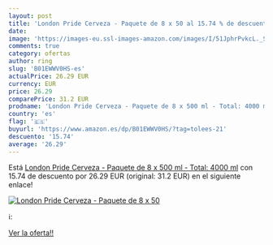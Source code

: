 ```yaml
---
layout: post
title: 'London Pride Cerveza - Paquete de 8 x 50 al 15.74 % de descuento'
date: 
image: 'https://images-eu.ssl-images-amazon.com/images/I/51JphrPvkcL._SL200_.jpg'
comments: true
category: ofertas
author: ring
slug: 'B01EWWV0HS-es'
actualPrice: 26.29 EUR
currency: EUR
price: 26.29
comparePrice: 31.2 EUR
prodname: 'London Pride Cerveza - Paquete de 8 x 500 ml - Total: 4000 ml'
country: 'es'
flag: '🇪🇸'
buyurl: 'https://www.amazon.es/dp/B01EWWV0HS/?tag=tolees-21'
descuento: '15.74'
average: '26.29'
---
```


Está [London Pride Cerveza - Paquete de 8 x 500 ml - Total: 4000 ml](https://www.amazon.es/dp/B01EWWV0HS/?tag=tolees-21) con 15.74 de descuento por 26.29 EUR (original: 31.2 EUR) en el siguiente enlace!

[![London Pride Cerveza - Paquete de 8 x 50](https://images-eu.ssl-images-amazon.com/images/I/51JphrPvkcL._SL200_.jpg)](https://www.amazon.es/dp/B01EWWV0HS/?tag=tolees-21)

ℹ️:


[Ver la oferta!!](https://www.amazon.es/dp/B01EWWV0HS/?tag=tolees-21)
